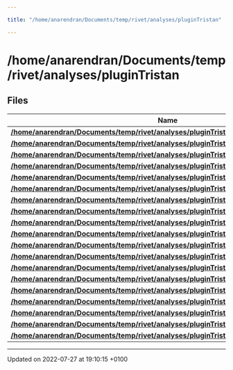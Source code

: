 ```yaml
---

title: "/home/anarendran/Documents/temp/rivet/analyses/pluginTristan"

---
```


# /home/anarendran/Documents/temp/rivet/analyses/pluginTristan



## Files

| Name           |
| -------------- |
| **[/home/anarendran/Documents/temp/rivet/analyses/pluginTristan/AMY_1990_I283337.cc](http://example.org/files/amy__1990__i283337_8cc/#file-amy-1990-i283337.cc)**  |
| **[/home/anarendran/Documents/temp/rivet/analyses/pluginTristan/AMY_1990_I294525.cc](http://example.org/files/amy__1990__i294525_8cc/#file-amy-1990-i294525.cc)**  |
| **[/home/anarendran/Documents/temp/rivet/analyses/pluginTristan/AMY_1990_I295160.cc](http://example.org/files/amy__1990__i295160_8cc/#file-amy-1990-i295160.cc)**  |
| **[/home/anarendran/Documents/temp/rivet/analyses/pluginTristan/AMY_1990_I298238.cc](http://example.org/files/amy__1990__i298238_8cc/#file-amy-1990-i298238.cc)**  |
| **[/home/anarendran/Documents/temp/rivet/analyses/pluginTristan/AMY_1995_I406129.cc](http://example.org/files/amy__1995__i406129_8cc/#file-amy-1995-i406129.cc)**  |
| **[/home/anarendran/Documents/temp/rivet/analyses/pluginTristan/TOPAZ_1989_I279575.cc](http://example.org/files/topaz__1989__i279575_8cc/#file-topaz-1989-i279575.cc)**  |
| **[/home/anarendran/Documents/temp/rivet/analyses/pluginTristan/TOPAZ_1990_I283003.cc](http://example.org/files/topaz__1990__i283003_8cc/#file-topaz-1990-i283003.cc)**  |
| **[/home/anarendran/Documents/temp/rivet/analyses/pluginTristan/TOPAZ_1993_I353845.cc](http://example.org/files/topaz__1993__i353845_8cc/#file-topaz-1993-i353845.cc)**  |
| **[/home/anarendran/Documents/temp/rivet/analyses/pluginTristan/TOPAZ_1993_I361661.cc](http://example.org/files/topaz__1993__i361661_8cc/#file-topaz-1993-i361661.cc)**  |
| **[/home/anarendran/Documents/temp/rivet/analyses/pluginTristan/TOPAZ_1995_I381777.cc](http://example.org/files/topaz__1995__i381777_8cc/#file-topaz-1995-i381777.cc)**  |
| **[/home/anarendran/Documents/temp/rivet/analyses/pluginTristan/TOPAZ_1995_I381900.cc](http://example.org/files/topaz__1995__i381900_8cc/#file-topaz-1995-i381900.cc)**  |
| **[/home/anarendran/Documents/temp/rivet/analyses/pluginTristan/TOPAZ_1997_I454183.cc](http://example.org/files/topaz__1997__i454183_8cc/#file-topaz-1997-i454183.cc)**  |
| **[/home/anarendran/Documents/temp/rivet/analyses/pluginTristan/VENUS_1987_I251274.cc](http://example.org/files/venus__1987__i251274_8cc/#file-venus-1987-i251274.cc)**  |
| **[/home/anarendran/Documents/temp/rivet/analyses/pluginTristan/VENUS_1990_I283774.cc](http://example.org/files/venus__1990__i283774_8cc/#file-venus-1990-i283774.cc)**  |
| **[/home/anarendran/Documents/temp/rivet/analyses/pluginTristan/VENUS_1990_I296392.cc](http://example.org/files/venus__1990__i296392_8cc/#file-venus-1990-i296392.cc)**  |
| **[/home/anarendran/Documents/temp/rivet/analyses/pluginTristan/VENUS_1995_I392360.cc](http://example.org/files/venus__1995__i392360_8cc/#file-venus-1995-i392360.cc)**  |
| **[/home/anarendran/Documents/temp/rivet/analyses/pluginTristan/VENUS_1997_I440852.cc](http://example.org/files/venus__1997__i440852_8cc/#file-venus-1997-i440852.cc)**  |
| **[/home/anarendran/Documents/temp/rivet/analyses/pluginTristan/VENUS_1998_I453613.cc](http://example.org/files/venus__1998__i453613_8cc/#file-venus-1998-i453613.cc)**  |
| **[/home/anarendran/Documents/temp/rivet/analyses/pluginTristan/VENUS_1999_I500179.cc](http://example.org/files/venus__1999__i500179_8cc/#file-venus-1999-i500179.cc)**  |






-------------------------------

Updated on 2022-07-27 at 19:10:15 +0100
